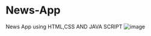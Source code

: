 # News-App
News App using HTML,CSS AND JAVA SCRIPT
![image](https://github.com/user-attachments/assets/3b84c502-2996-4059-b249-e122280cb366)
